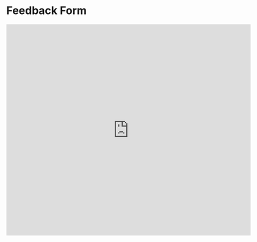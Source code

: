 # Feedback Form

<iframe src="https://docs.google.com/forms/d/e/1FAIpQLSeisC9qRd_92SE5kFSvIwF2JvYzuIjbTaCLmvAIhMDbjUqwgg/viewform?embedded=true" width="640" height="553" frameborder="0" marginheight="0" marginwidth="0">Loading…</iframe>
